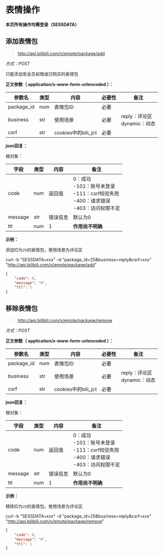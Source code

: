 # 表情操作

**本页所有操作均需登录（SESSDATA）**

## 添加表情包

> http://api.bilibili.com/x/emote/package/add

*方式：POST*

只能添加有会员权限或已购买的表情包

**正文参数（ application/x-www-form-urlencoded ）：**

| 参数名     | 类型 | 内容                | 必要性 | 备注                             |
| ---------- | ---- | ------------------- | ------ | -------------------------------- |
| package_id | num  | 表情包ID            | 必要   |                                  |
| business   | str  | 使用场景            | 必要   | reply：评论区<br />dynamic：动态 |
| csrf       | str  | cookies中的bili_jct | 必要   |                                  |

**json回复：**

根对象：

| 字段    | 类型 | 内容     | 备注                                                         |
| ------- | ---- | -------- | ------------------------------------------------------------ |
| code    | num  | 返回值   | 0：成功<br />-101：账号未登录<br />-111：csrf校验失败<br />-400：请求错误<br />-403：访问权限不足 |
| message | str  | 错误信息 | 默认为0                                                      |
| ttl     | num  | 1        | **作用尚不明确**                                             |

**示例：**

添加ID为`25`的表情包，使用场景为评论区

curl -b "SESSDATA=xxx" -d "package_id=25&business=reply&csrf=xxx" "http://api.bilibili.com/x/emote/package/add"

```json
{
    "code": 0,
    "message": "0",
    "ttl": 1
}
```



## 移除表情包

> http://api.bilibili.com/x/emote/package/remove

*方式：POST*

**正文参数（ application/x-www-form-urlencoded ）：**

| 参数名     | 类型 | 内容                | 必要性 | 备注                             |
| ---------- | ---- | ------------------- | ------ | -------------------------------- |
| package_id | num  | 表情包ID            | 必要   |                                  |
| business   | str  | 使用场景            | 必要   | reply：评论区<br />dynamic：动态 |
| csrf       | str  | cookies中的bili_jct | 必要   |                                  |

**json回复：**

根对象：

| 字段    | 类型 | 内容     | 备注                                                         |
| ------- | ---- | -------- | ------------------------------------------------------------ |
| code    | num  | 返回值   | 0：成功<br />-101：账号未登录<br />-111：csrf校验失败<br />-400：请求错误<br />-403：访问权限不足 |
| message | str  | 错误信息 | 默认为0                                                      |
| ttl     | num  | 1        | **作用尚不明确**                                             |

**示例：**

移除ID为`25`的表情包，使用场景为评论区

curl -b "SESSDATA=xxx" -d "package_id=25&business=reply&csrf=xxx" "http://api.bilibili.com/x/emote/package/remove"

```json
{
    "code": 0,
    "message": "0",
    "ttl": 1
}
```

